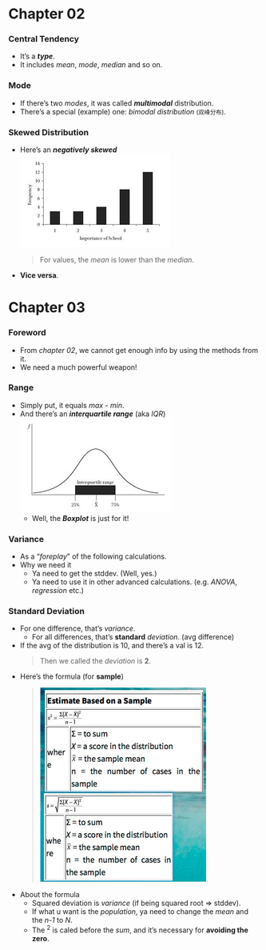 
# Chapter 02 

### Central Tendency
- It’s a ***type***.
- It includes *mean*, *mode*, *median* and so on.

### Mode 
- If there’s two *modes*, it was called ***multimodal*** distribution.
- There’s a special (example) one: *bimodal distribution* <small>(双峰分布)</small>.

### Skewed Distribution 
- Here’s an ***negatively skewed*** ![example](./img/003_cp2_skewed.jpg)
    > For values, the *mean* is lower than the *median*.
- **Vice versa**.


# Chapter 03 

### Foreword 
- From *chapter 02*, we cannot get enough info by using the methods from it.
- We need a much powerful weapon!

### Range 
- Simply put, it equals *max - min*. 
- And there’s an ***interquartile range*** (aka *IQR*) ![IQR](./img/004_cp3_interquartilerange.jpg)
    - Well, the ***Boxplot*** is just for it!

### Variance 
- As a “*foreplay*” of the following calculations.
- Why we need it
    - Ya need to get the stddev. (Well, yes.)
    - Ya need to use it in other advanced calculations. (e.g. *ANOVA*, *regression* etc.)

### Standard Deviation 
- For one difference, that’s *variance*.
    - For all differences, that’s **standard** *deviation*. (avg difference)
- If the avg of the distribution is 10, and there’s a val is 12. 
    > Then we called the *deviation* is **2**.
- Here’s the formula (for **sample**)
    > ![ ](./img/005_cp3_sample_stddev.jpg)
- About the formula 
    - Squared deviation is *variance* (if being squared root => stddev).
    - If what u want is the *population*, ya need to change the *mean* and the *n-1* to *N*.
    - The <sup>2</sup> is caled before the *sum*, and it’s necessary for **avoiding the zero**.
